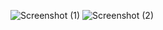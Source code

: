 ![Screenshot (1)](https://github.com/haripriya00/Ecommerce/assets/109473332/fcd55416-5610-4958-8c09-29688aafdea7)
![Screenshot (2)](https://github.com/haripriya00/Ecommerce/assets/109473332/280acfae-21b5-4940-ba90-585c619184d5)

